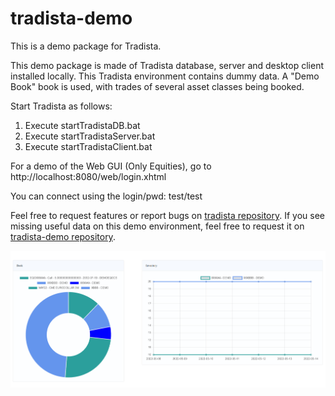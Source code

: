 # tradista-demo

This is a demo package for Tradista.

This demo package is made of Tradista database, server and desktop client installed locally.
This Tradista environment contains dummy data. A "Demo Book" book is used, with trades of several asset classes being booked.

Start Tradista as follows:

1. Execute startTradistaDB.bat
2. Execute startTradistaServer.bat
3. Execute startTradistaClient.bat

For a demo of the Web GUI (Only Equities), go to http://localhost:8080/web/login.xhtml

You can connect using the login/pwd: test/test

Feel free to request features or report bugs on [tradista repository](https://github.com/oasuncion/tradista).
If you see missing useful data on this demo environment, feel free to request it on [tradista-demo repository](https://github.com/oasuncion/tradista-demo).

![Dashboard](./ReadmePic.PNG)
